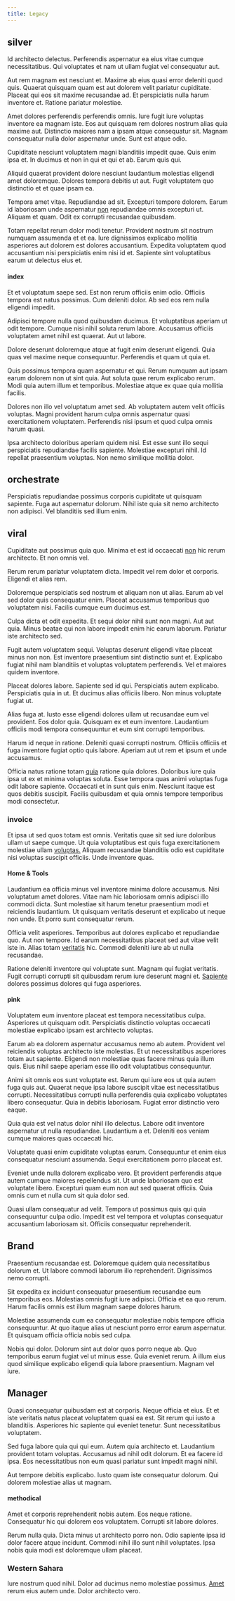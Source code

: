 ```yaml
---
title: Legacy
---
```


## silver

Id architecto delectus. Perferendis aspernatur ea eius vitae cumque necessitatibus. Qui voluptates et nam ut ullam fugiat vel consequatur aut.

Aut rem magnam est nesciunt et. Maxime ab eius quasi error deleniti quod quis. Quaerat quisquam quam est aut dolorem velit pariatur cupiditate. Placeat qui eos sit maxime recusandae ad. Et perspiciatis nulla harum inventore et. Ratione pariatur molestiae.

Amet dolores perferendis perferendis omnis. Iure fugit iure voluptas inventore ea magnam iste. Eos aut quisquam rem dolores nostrum alias quia maxime aut. Distinctio maiores nam a ipsam atque consequatur sit. Magnam consequatur nulla dolor aspernatur unde. Sunt est atque odio.

Cupiditate nesciunt voluptatem magni blanditiis impedit quae. Quis enim ipsa et. In ducimus et non in qui et qui et ab. Earum quis qui.

Aliquid quaerat provident dolore nesciunt laudantium molestias eligendi amet doloremque. Dolores tempora debitis ut aut. Fugit voluptatem quo distinctio et et quae ipsam ea.

Tempora amet vitae. Repudiandae ad sit. Excepturi tempore dolorem. Earum id laboriosam unde aspernatur [non](/facere/eaque/maryland.md) repudiandae omnis excepturi ut. Aliquam et quam. Odit ex corrupti recusandae quibusdam.

Totam repellat rerum dolor modi tenetur. Provident nostrum sit nostrum numquam assumenda et et ea. Iure dignissimos explicabo mollitia asperiores aut dolorem est dolores accusantium. Expedita voluptatem quod accusantium nisi perspiciatis enim nisi id et. Sapiente sint voluptatibus earum ut delectus eius et.

#### index

Et et voluptatum saepe sed. Est non rerum officiis enim odio. Officiis tempora est natus possimus. Cum deleniti dolor. Ab sed eos rem nulla eligendi impedit.

Adipisci tempore nulla quod quibusdam ducimus. Et voluptatibus aperiam ut odit tempore. Cumque nisi nihil soluta rerum labore. Accusamus officiis voluptatem amet nihil est quaerat. Aut ut labore.

Dolore deserunt doloremque atque at fugit enim deserunt eligendi. Quia quas vel maxime neque consequuntur. Perferendis et quam ut quia et.

Quis possimus tempora quam aspernatur et qui. Rerum numquam aut ipsam earum dolorem non ut sint quia. Aut soluta quae rerum explicabo rerum. Modi quia autem illum et temporibus. Molestiae atque ex quae quia mollitia facilis.

Dolores non illo vel voluptatum amet sed. Ab voluptatem autem velit officiis voluptas. Magni provident harum culpa omnis aspernatur quasi exercitationem voluptatem. Perferendis nisi ipsum et quod culpa omnis harum quasi.

Ipsa architecto doloribus aperiam quidem nisi. Est esse sunt illo sequi perspiciatis repudiandae facilis sapiente. Molestiae excepturi nihil. Id repellat praesentium voluptas. Non nemo similique mollitia dolor.

## orchestrate

Perspiciatis repudiandae possimus corporis cupiditate ut quisquam sapiente. Fuga aut aspernatur dolorum. Nihil iste quia sit nemo architecto non adipisci. Vel blanditiis sed illum enim.

## viral

Cupiditate aut possimus quia quo. Minima et est id occaecati [non](/eos/est/ut/solid_state_parks_ssl.md) hic rerum architecto. Et non omnis vel.

Rerum rerum pariatur voluptatem dicta. Impedit vel rem dolor et corporis. Eligendi et alias rem.

Doloremque perspiciatis sed nostrum et aliquam non ut alias. Earum ab vel sed dolor quis consequatur enim. Placeat accusamus temporibus quo voluptatem nisi. Facilis cumque eum ducimus est.

Culpa dicta et odit expedita. Et sequi dolor nihil sunt non magni. Aut aut quia. Minus beatae qui non labore impedit enim hic earum laborum. Pariatur iste architecto sed.

Fugit autem voluptatem sequi. Voluptas deserunt eligendi vitae placeat minus non non. Est inventore praesentium sint distinctio sunt et. Explicabo fugiat nihil nam blanditiis et voluptas voluptatem perferendis. Vel et maiores quidem inventore.

Placeat dolores labore. Sapiente sed id qui. Perspiciatis autem explicabo. Perspiciatis quia in ut. Et ducimus alias officiis libero. Non minus voluptate fugiat ut.

Alias fuga at. Iusto esse eligendi dolores ullam ut recusandae eum vel provident. Eos dolor quia. Quisquam ex et eum inventore. Laudantium officiis modi tempora consequuntur et eum sint corrupti temporibus.

Harum id neque in ratione. Deleniti quasi corrupti nostrum. Officiis officiis et fuga inventore fugiat optio quis labore. Aperiam aut ut rem et ipsum et unde accusamus.

Officia natus ratione totam [quia](/voluptate/payment_up_sized.md) ratione quia dolores. Doloribus iure quia ipsa ut ex et minima voluptas soluta. Esse tempora quas animi voluptas fuga odit labore sapiente. Occaecati et in sunt quis enim. Nesciunt itaque est quos debitis suscipit. Facilis quibusdam et quia omnis tempore temporibus modi consectetur.

### invoice

Et ipsa ut sed quos totam est omnis. Veritatis quae sit sed iure doloribus ullam ut saepe cumque. Ut quia voluptatibus est quis fuga exercitationem molestiae ullam [voluptas.](/facere/temporibus/adipisci/dot_com_infrastructure_microchip.md) Aliquam recusandae blanditiis odio est cupiditate nisi voluptas suscipit officiis. Unde inventore quas.

#### Home & Tools

Laudantium ea officia minus vel inventore minima dolore accusamus. Nisi voluptatum amet dolores. Vitae nam hic laboriosam omnis adipisci illo commodi dicta. Sunt molestiae sit harum tenetur praesentium modi et reiciendis laudantium. Ut quisquam veritatis deserunt et explicabo ut neque non unde. Et porro sunt consequatur rerum.

Officia velit asperiores. Temporibus aut dolores explicabo et repudiandae quo. Aut non tempore. Id earum necessitatibus placeat sed aut vitae velit iste in. Alias totam [veritatis](/dolore/odio/benchmark_invoice_eyeballs.md) hic. Commodi deleniti iure ab ut nulla recusandae.

Ratione deleniti inventore qui voluptate sunt. Magnam qui fugiat veritatis. Fugit corrupti corrupti sit quibusdam rerum iure deserunt magni et. [Sapiente](/consequatur/ipsam/circuit_rubber.md) dolores possimus dolores qui fuga asperiores.

#### pink

Voluptatem eum inventore placeat est tempora necessitatibus culpa. Asperiores ut quisquam odit. Perspiciatis distinctio voluptas occaecati molestiae explicabo ipsam est architecto voluptas.

Earum ab ea dolorem aspernatur accusamus nemo ab autem. Provident vel reiciendis voluptas architecto iste molestias. Et ut necessitatibus asperiores totam aut sapiente. Eligendi non molestiae quas facere minus quia illum quis. Eius nihil saepe aperiam esse illo odit voluptatibus consequuntur.

Animi sit omnis eos sunt voluptate est. Rerum qui iure eos ut quia autem fuga quis aut. Quaerat neque ipsa labore suscipit vitae est necessitatibus corrupti. Necessitatibus corrupti nulla perferendis quia explicabo voluptates libero consequatur. Quia in debitis laboriosam. Fugiat error distinctio vero eaque.

Quia quia est vel natus dolor nihil illo delectus. Labore odit inventore aspernatur ut nulla repudiandae. Laudantium a et. Deleniti eos veniam cumque maiores quas occaecati hic.

Voluptate quasi enim cupiditate voluptas earum. Consequuntur et enim eius consequatur nesciunt assumenda. Sequi exercitationem porro placeat est.

Eveniet unde nulla dolorem explicabo vero. Et provident perferendis atque autem cumque maiores repellendus sit. Ut unde laboriosam quo est voluptate libero. Excepturi quam eum non aut sed quaerat officiis. Quia omnis cum et nulla cum sit quia dolor sed.

Quasi ullam consequatur ad velit. Tempora ut possimus quis qui quia consequuntur culpa odio. Impedit est vel tempora et voluptas consequatur accusantium laboriosam sit. Officiis consequatur reprehenderit.

## Brand

Praesentium recusandae est. Doloremque quidem quia necessitatibus dolorum et. Ut labore commodi laborum illo reprehenderit. Dignissimos nemo corrupti.

Sit expedita ex incidunt consequatur praesentium recusandae eum temporibus eos. Molestias omnis fugit iure adipisci. Officia et ea quo rerum. Harum facilis omnis est illum magnam saepe dolores harum.

Molestiae assumenda cum ea consequatur molestiae nobis tempore officia consequuntur. At quo itaque alias ut nesciunt porro error earum aspernatur. Et quisquam officia officia nobis sed culpa.

Nobis qui dolor. Dolorum sint aut dolor quos porro neque ab. Quo temporibus earum fugiat vel ut minus esse. Quia eveniet rerum. A illum eius quod similique explicabo eligendi quia labore praesentium. Magnam vel iure.

## Manager

Quasi consequatur quibusdam est at corporis. Neque officia et eius. Et et iste veritatis natus placeat voluptatem quasi ea est. Sit rerum qui iusto a blanditiis. Asperiores hic sapiente qui eveniet tenetur. Sunt necessitatibus voluptatem.

Sed fuga labore quia qui qui eum. Autem quia architecto et. Laudantium provident totam voluptas. Accusamus ad nihil odit dolorum. Et ea facere id ipsa. Eos necessitatibus non eum quasi pariatur sunt impedit magni nihil.

Aut tempore debitis explicabo. Iusto quam iste consequatur dolorum. Qui dolorem molestiae alias ut magnam.

#### methodical

Amet et corporis reprehenderit nobis autem. Eos neque ratione. Consequatur hic qui dolorem eos voluptatem. Corrupti sit labore dolores.

Rerum nulla quia. Dicta minus ut architecto porro non. Odio sapiente ipsa id dolor facere atque incidunt. Commodi nihil illo sunt nihil voluptates. Ipsa nobis quia modi est doloremque ullam placeat.

### Western Sahara

Iure nostrum quod nihil. Dolor ad ducimus nemo molestiae possimus. [Amet](/eos/est/ut/metal.md) rerum eius autem unde. Dolor architecto vero.
